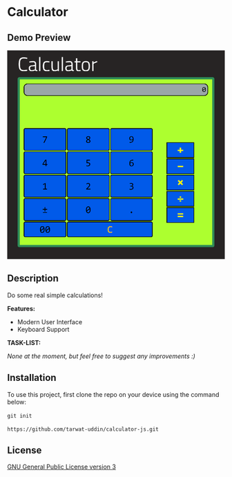 # Calculator

## Demo Preview

![Demo Preview](/assets/images/demo-preview.png)

## Description

Do some real simple calculations!

**Features:**

- Modern User Interface
- Keyboard Support

**TASK-LIST:**

_None at the moment, but feel free to suggest any improvements :)_

## Installation

To use this project, first clone the repo on your device using the command below:

`git init`

`https://github.com/tarwat-uddin/calculator-js.git`

## License

[GNU General Public License version 3](https://opensource.org/licenses/GPL-3.0)
